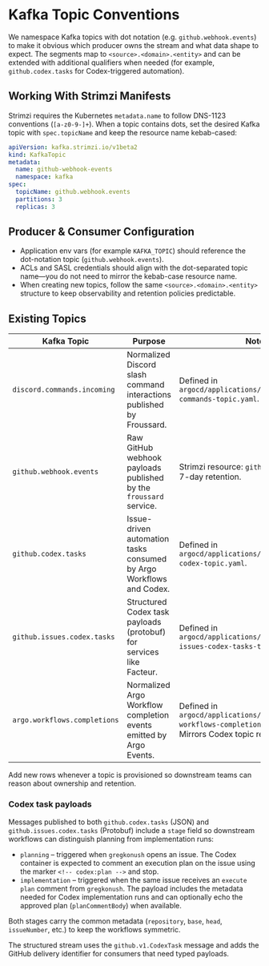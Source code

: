 # Kafka Topic Conventions

We namespace Kafka topics with dot notation (e.g. `github.webhook.events`) to make it obvious which producer owns the stream and what data shape to expect. The segments map to `<source>.<domain>.<entity>` and can be extended with additional qualifiers when needed (for example, `github.codex.tasks` for Codex-triggered automation).

## Working With Strimzi Manifests

Strimzi requires the Kubernetes `metadata.name` to follow DNS-1123 conventions (`[a-z0-9-]+`). When a topic contains dots, set the desired Kafka topic with `spec.topicName` and keep the resource name kebab-cased:

```yaml
apiVersion: kafka.strimzi.io/v1beta2
kind: KafkaTopic
metadata:
  name: github-webhook-events
  namespace: kafka
spec:
  topicName: github.webhook.events
  partitions: 3
  replicas: 3
```

## Producer & Consumer Configuration

- Application env vars (for example `KAFKA_TOPIC`) should reference the dot-notation topic (`github.webhook.events`).
- ACLs and SASL credentials should align with the dot-separated topic name—you do not need to mirror the kebab-case resource name.
- When creating new topics, follow the same `<source>.<domain>.<entity>` structure to keep observability and retention policies predictable.

## Existing Topics

| Kafka Topic | Purpose | Notes |
| ----------- | ------- | ----- |
| `discord.commands.incoming` | Normalized Discord slash command interactions published by Froussard. | Defined in `argocd/applications/froussard/discord-commands-topic.yaml`. 7-day retention. |
| `github.webhook.events` | Raw GitHub webhook payloads published by the `froussard` service. | Strimzi resource: `github-webhook-events`. 7-day retention. |
| `github.codex.tasks` | Issue-driven automation tasks consumed by Argo Workflows and Codex. | Defined in `argocd/applications/froussard/github-codex-topic.yaml`. |
| `github.issues.codex.tasks` | Structured Codex task payloads (protobuf) for services like Facteur. | Defined in `argocd/applications/froussard/github-issues-codex-tasks-topic.yaml`. |
| `argo.workflows.completions` | Normalized Argo Workflow completion events emitted by Argo Events. | Defined in `argocd/applications/froussard/argo-workflows-completions-topic.yaml`. Mirrors Codex topic retention (7 days). |

Add new rows whenever a topic is provisioned so downstream teams can reason about ownership and retention.

### Codex task payloads

Messages published to both `github.codex.tasks` (JSON) and `github.issues.codex.tasks` (Protobuf) include a `stage` field so downstream workflows can distinguish planning from implementation runs:

- `planning` – triggered when `gregkonush` opens an issue. The Codex container is expected to comment an execution plan on the issue using the marker `<!-- codex:plan -->` and stop.
- `implementation` – triggered when the same issue receives an `execute plan` comment from `gregkonush`. The payload includes the metadata needed for Codex implementation runs and can optionally echo the approved plan (`planCommentBody`) when available.

Both stages carry the common metadata (`repository`, `base`, `head`, `issueNumber`, etc.) to keep the workflows symmetric.

The structured stream uses the `github.v1.CodexTask` message and adds the GitHub delivery identifier for consumers that need typed payloads.
